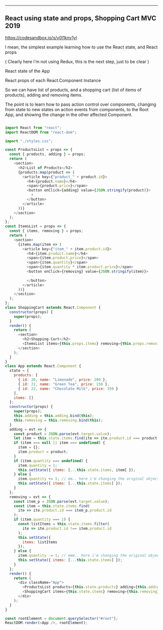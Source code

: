 ---

## React using state and props, Shopping Cart MVC 2019

https://codesandbox.io/s/v0l1knv1yl

I mean, the simplest example learning how to use the React state, and React props

( Clearly here i'm not using Redux, this is the next step, just to be clear )

React state of the App

React props of each React.Component Instance

So we can have list of products, and a shopping cart (list of items of products), adding and removing items.

The point is to learn how to pass action control over components, changing from state to new states on action events from components, to the Root App, and showing the change in the other affected Component.

```javascript

import React from "react";
import ReactDOM from "react-dom";

import "./styles.css";

const ProductsList = props => {
  const { products, adding } = props;
  return (
    <section>
      <h2>List of Products</h2>
      {products.map(product => (
        <article key={"product_" + product.id}>
          <h4>{product.name}</h4>
          <span>{product.price}</span>
          <button onClick={adding} value={JSON.stringify(product)}>
            +
          </button>
        </article>
      ))}
    </section>
  );
};
const ItemsList = props => {
  const { items, removing } = props;
  return (
    <section>
      {items.map(item => (
        <article key={"item_" + item.product.id}>
          <h4>{item.product.name}</h4>
          <span>{item.product.price}</span>
          <span>{item.quantity}</span>
          <span>{item.quantity * item.product.price}</span>
          <button onClick={removing} value={JSON.stringify(item)}>
            -
          </button>
        </article>
      ))}
    </section>
  );
};
class ShoppingCart extends React.Component {
  constructor(props) {
    super(props);
  }
  render() {
    return (
      <section>
        <h2>Shopping Cart</h2>
        <ItemsList items={this.props.items} removing={this.props.removing} />
      </section>
    );
  }
}
class App extends React.Component {
  state = {
    products: [
      { id: 20, name: "Limonade", price: 200 },
      { id: 21, name: "Green Tea", price: 150 },
      { id: 22, name: "Chocolate Milk", price: 350 }
    ],
    items: []
  };
  constructor(props) {
    super(props);
    this.adding = this.adding.bind(this);
    this.removing = this.removing.bind(this);
  }
  adding = evt => {
    const product = JSON.parse(evt.target.value);
    let item = this.state.items.find(ite => ite.product.id === product.id);
    if (item === null || item === undefined) {
      item = {};
      item.product = product;
    }
    if (item.quantity === undefined) {
      item.quantity = 1;
      this.setState({ items: [...this.state.items, item] });
    } else {
      item.quantity += 1; // mm.. here i'm changing the original object. mmm...
      this.setState({ items: [...this.state.items] });
    }
  };
  removing = evt => {
    const item_p = JSON.parse(evt.target.value);
    const item = this.state.items.find(
      ite => ite.product.id === item_p.product.id
    );
    if (item.quantity === 1) {
      const listItems = this.state.items.filter(
        ite => ite.product.id !== item.product.id
      );
      this.setState({
        items: listItems
      });
    } else {
      item.quantity -= 1; // mmm.. here i'm changing the original object. mmm...
      this.setState({ items: [...this.state.items] });
    }
  };
  render() {
    return (
      <div className="App">
        <ProductsList products={this.state.products} adding={this.adding} />
        <ShoppingCart items={this.state.items} removing={this.removing} />
      </div>
    );
  }
}

const rootElement = document.querySelector("#root");
ReactDOM.render(<App />, rootElement);



```